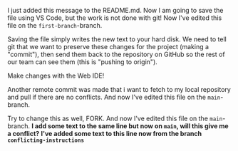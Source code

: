 I just added this message to the README.md. Now I am going to save the file using VS Code, but the work is not done with git! Now I've edited this file on the `first-branch`-branch.

Saving the file simply writes the new text to your hard disk. We need to tell git that we want to preserve these changes for the project (making a
"commit"), then send them
back to the repository on GitHub so the rest of our team can see them (this is "pushing to origin").

Make changes with the Web IDE!

Another remote commit was made that i want to fetch to my local repository and pull if there are no conflicts. And now I've edited this file on the `main`-branch.

Try to change this as well, FORK. And now I've edited this file on the `main`-branch. **I add some text to the same line but now on `main`, will this give me a conflict?**
**I've added some text to this line now from the branch `conflicting-instructions`**